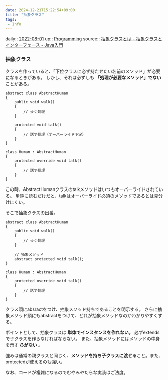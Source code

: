 ```yaml
---
date: 2024-12-21T15:22:54+09:00
title: "抽象クラス"
tags:
 - Info
---
```


daily:: [2022-08-01](Daily_Note/2022-08-01.md)
up:: [Programming](../Bar/Program/Programming.md)
source:: [抽象クラスとは - 抽象クラスとインターフェース - Java入門](https://www.javadrive.jp/start/abstract/index1.html)

### 抽象クラス
クラスを作っていると、「下位クラスに必ず持たせたい名前のメソッド」が必要になるときがある。
しかし、それは必ずしも **「処理が必要なメソッド」でない** ことがある。
```Csharp
abstract class AbstractHuman
{
    public void walk()
    {
        // 歩く処理
    }

    protected void talk()
	{
		// 話す処理（オーバーライド予定）
	}
}

class Human : AbstractHuman
{
    protected override void talk()
    {
        // 話す処理
    }
}
```
この時、AbstractHumanクラスのtalkメソッドはいつもオーバーライドされている。 
単純に読むだけだと、talkはオーバーライド必須のメソッドであるとは見分けにくい。

そこで抽象クラスの出番。
```CSharp
abstract class AbstractHuman
{
    public void walk()
    {
        // 歩く処理
    }

    // 抽象メソッド
    abstract protected void talk();
}

class Human : AbstractHuman
{
    protected override void talk()
    {
        // 話す処理
    }
}
```
クラス頭にabsractをつけ、抽象メソッド持ちであることを明示する。 
さらに抽象メソッド頭にもabstractをつけて、どれが抽象メソッドなのかわかりやすくする。

ポイントとして、抽象クラスは **単体でインスタンスを作れない。** 必ずextendsで子クラスを作らなければならない。 
また、抽象メソッドにはメソッドの中身を示す **{}がない** 。

強みは通常の親クラスと同じく、**メソッドを持ち子クラスに渡せる**こと。また、protectedが使えるのも強い。

なお、コードが複雑になるのでむやみやたらな実装はご法度。


